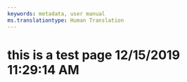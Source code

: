```yaml
---
keywords: metadata, user manual
ms.translationtype: Human Translation
---
```

# this is a test page 12/15/2019 11:29:14 AM